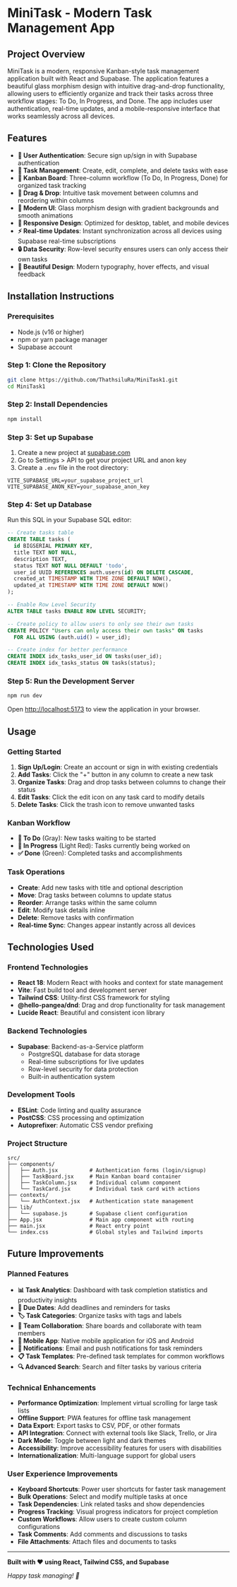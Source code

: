 # MiniTask - Modern Task Management App

## Project Overview

MiniTask is a modern, responsive Kanban-style task management application built with React and Supabase. The application features a beautiful glass morphism design with intuitive drag-and-drop functionality, allowing users to efficiently organize and track their tasks across three workflow stages: To Do, In Progress, and Done. The app includes user authentication, real-time updates, and a mobile-responsive interface that works seamlessly across all devices.

## Features

- **🔐 User Authentication**: Secure sign up/sign in with Supabase authentication
- **📝 Task Management**: Create, edit, complete, and delete tasks with ease
- **🎯 Kanban Board**: Three-column workflow (To Do, In Progress, Done) for organized task tracking
- **🔄 Drag & Drop**: Intuitive task movement between columns and reordering within columns
- **🎨 Modern UI**: Glass morphism design with gradient backgrounds and smooth animations
- **📱 Responsive Design**: Optimized for desktop, tablet, and mobile devices
- **⚡ Real-time Updates**: Instant synchronization across all devices using Supabase real-time subscriptions
- **🔒 Data Security**: Row-level security ensures users can only access their own tasks
- **🎨 Beautiful Design**: Modern typography, hover effects, and visual feedback

## Installation Instructions

### Prerequisites
- Node.js (v16 or higher)
- npm or yarn package manager
- Supabase account

### Step 1: Clone the Repository
```bash
git clone https://github.com/ThathsiluRa/MiniTask1.git
cd MiniTask1
```

### Step 2: Install Dependencies
```bash
npm install
```

### Step 3: Set up Supabase
1. Create a new project at [supabase.com](https://supabase.com)
2. Go to Settings > API to get your project URL and anon key
3. Create a `.env` file in the root directory:
```env
VITE_SUPABASE_URL=your_supabase_project_url
VITE_SUPABASE_ANON_KEY=your_supabase_anon_key
```

### Step 4: Set up Database
Run this SQL in your Supabase SQL editor:

```sql
-- Create tasks table
CREATE TABLE tasks (
  id BIGSERIAL PRIMARY KEY,
  title TEXT NOT NULL,
  description TEXT,
  status TEXT NOT NULL DEFAULT 'todo',
  user_id UUID REFERENCES auth.users(id) ON DELETE CASCADE,
  created_at TIMESTAMP WITH TIME ZONE DEFAULT NOW(),
  updated_at TIMESTAMP WITH TIME ZONE DEFAULT NOW()
);

-- Enable Row Level Security
ALTER TABLE tasks ENABLE ROW LEVEL SECURITY;

-- Create policy to allow users to only see their own tasks
CREATE POLICY "Users can only access their own tasks" ON tasks
  FOR ALL USING (auth.uid() = user_id);

-- Create index for better performance
CREATE INDEX idx_tasks_user_id ON tasks(user_id);
CREATE INDEX idx_tasks_status ON tasks(status);
```

### Step 5: Run the Development Server
```bash
npm run dev
```

Open [http://localhost:5173](http://localhost:5173) to view the application in your browser.

## Usage

### Getting Started
1. **Sign Up/Login**: Create an account or sign in with existing credentials
2. **Add Tasks**: Click the "+" button in any column to create a new task
3. **Organize Tasks**: Drag and drop tasks between columns to change their status
4. **Edit Tasks**: Click the edit icon on any task card to modify details
5. **Delete Tasks**: Click the trash icon to remove unwanted tasks

### Kanban Workflow
- **🔄 To Do** (Gray): New tasks waiting to be started
- **🚧 In Progress** (Light Red): Tasks currently being worked on
- **✅ Done** (Green): Completed tasks and accomplishments

### Task Operations
- **Create**: Add new tasks with title and optional description
- **Move**: Drag tasks between columns to update status
- **Reorder**: Arrange tasks within the same column
- **Edit**: Modify task details inline
- **Delete**: Remove tasks with confirmation
- **Real-time Sync**: Changes appear instantly across all devices

## Technologies Used

### Frontend Technologies
- **React 18**: Modern React with hooks and context for state management
- **Vite**: Fast build tool and development server
- **Tailwind CSS**: Utility-first CSS framework for styling
- **@hello-pangea/dnd**: Drag and drop functionality for task management
- **Lucide React**: Beautiful and consistent icon library

### Backend Technologies
- **Supabase**: Backend-as-a-Service platform
  - PostgreSQL database for data storage
  - Real-time subscriptions for live updates
  - Row-level security for data protection
  - Built-in authentication system

### Development Tools
- **ESLint**: Code linting and quality assurance
- **PostCSS**: CSS processing and optimization
- **Autoprefixer**: Automatic CSS vendor prefixing

### Project Structure
```
src/
├── components/
│   ├── Auth.jsx          # Authentication forms (login/signup)
│   ├── TaskBoard.jsx     # Main Kanban board container
│   ├── TaskColumn.jsx    # Individual column component
│   └── TaskCard.jsx      # Individual task card with actions
├── contexts/
│   └── AuthContext.jsx   # Authentication state management
├── lib/
│   └── supabase.js       # Supabase client configuration
├── App.jsx               # Main app component with routing
├── main.jsx              # React entry point
└── index.css             # Global styles and Tailwind imports
```

## Future Improvements

### Planned Features
- **📊 Task Analytics**: Dashboard with task completion statistics and productivity insights
- **📅 Due Dates**: Add deadlines and reminders for tasks
- **🏷️ Task Categories**: Organize tasks with tags and labels
- **👥 Team Collaboration**: Share boards and collaborate with team members
- **📱 Mobile App**: Native mobile application for iOS and Android
- **🔔 Notifications**: Email and push notifications for task reminders
- **📋 Task Templates**: Pre-defined task templates for common workflows
- **🔍 Advanced Search**: Search and filter tasks by various criteria

### Technical Enhancements
- **Performance Optimization**: Implement virtual scrolling for large task lists
- **Offline Support**: PWA features for offline task management
- **Data Export**: Export tasks to CSV, PDF, or other formats
- **API Integration**: Connect with external tools like Slack, Trello, or Jira
- **Dark Mode**: Toggle between light and dark themes
- **Accessibility**: Improve accessibility features for users with disabilities
- **Internationalization**: Multi-language support for global users

### User Experience Improvements
- **Keyboard Shortcuts**: Power user shortcuts for faster task management
- **Bulk Operations**: Select and modify multiple tasks at once
- **Task Dependencies**: Link related tasks and show dependencies
- **Progress Tracking**: Visual progress indicators for project completion
- **Custom Workflows**: Allow users to create custom column configurations
- **Task Comments**: Add comments and discussions to tasks
- **File Attachments**: Attach files and documents to tasks

---

**Built with ❤️ using React, Tailwind CSS, and Supabase**

*Happy task managing! 🎉* 